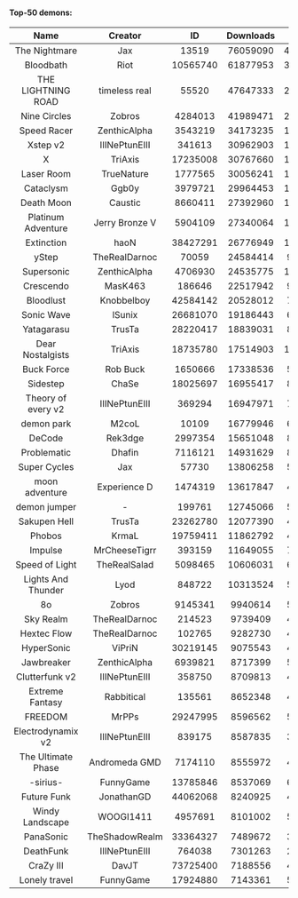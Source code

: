 #### Top-50 demons:

| Name | Creator | ID | Downloads | Likes |
|:---:|:---:|:---:|:---:|:---:|
| The Nightmare | Jax | 13519 | 76059090 | 4409007
| Bloodbath | Riot | 10565740 | 61877953 | 3147774
| THE LIGHTNING ROAD | timeless real | 55520 | 47647333 | 2539504
| Nine Circles | Zobros | 4284013 | 41989471 | 2435013
| Speed Racer | ZenthicAlpha | 3543219 | 34173235 | 1931981
| Xstep v2 | IIINePtunEIII | 341613 | 30962903 | 1340622
| X | TriAxis | 17235008 | 30767660 | 1712813
| Laser Room | TrueNature | 1777565 | 30056241 | 1083453
| Cataclysm | Ggb0y | 3979721 | 29964453 | 1077544
| Death Moon  | Caustic | 8660411 | 27392960 | 1517320
| Platinum Adventure | Jerry Bronze V | 5904109 | 27340064 | 1930611
| Extinction | haoN | 38427291 | 26776949 | 1023154
| yStep | TheRealDarnoc | 70059 | 24584414 | 953841
| Supersonic | ZenthicAlpha | 4706930 | 24535775 | 1270713
| Crescendo | MasK463 | 186646 | 22517942 | 906280
| Bloodlust | Knobbelboy | 42584142 | 20528012 | 747747
| Sonic Wave | lSunix | 26681070 | 19186443 | 681500
| Yatagarasu  | TrusTa | 28220417 | 18839031 | 818493
| Dear Nostalgists | TriAxis | 18735780 | 17514903 | 1061531
| Buck Force | Rob Buck | 1650666 | 17338536 | 534517
| Sidestep | ChaSe | 18025697 | 16955417 | 817104
| Theory of every v2 | IIINePtunEIII | 369294 | 16947971 | 704453
| demon park | M2coL | 10109 | 16779946 | 658400
| DeCode | Rek3dge | 2997354 | 15651048 | 836423
| Problematic | Dhafin | 7116121 | 14931629 | 894719
| Super Cycles | Jax | 57730 | 13806258 | 583494
| moon adventure | Experience D | 1474319 | 13617847 | 457191
| demon jumper | - | 199761 | 12745066 | 536167
| Sakupen Hell | TrusTa | 23262780 | 12077390 | 423257
| Phobos | KrmaL | 19759411 | 11862792 | 489040
| Impulse | MrCheeseTigrr | 393159 | 11649055 | 702004
| Speed of Light | TheRealSalad | 5098465 | 10606031 | 613400
| Lights And Thunder | Lyod | 848722 | 10313524 | 559483
| 8o | Zobros | 9145341 | 9940614 | 599794
| Sky Realm | TheRealDarnoc | 214523 | 9739409 | 467556
| Hextec Flow | TheRealDarnoc | 102765 | 9282730 | 479044
| HyperSonic | ViPriN | 30219145 | 9075543 | 408874
| Jawbreaker | ZenthicAlpha | 6939821 | 8717399 | 549855
| Clutterfunk v2 | IIINePtunEIII | 358750 | 8709813 | 417304
| Extreme Fantasy | Rabbitical | 135561 | 8652348 | 400051
| FREEDOM | MrPPs | 29247995 | 8596562 | 505626
| Electrodynamix v2 | IIINePtunEIII | 839175 | 8587835 | 364453
| The Ultimate Phase | Andromeda GMD | 7174110 | 8555972 | 401617
| -sirius- | FunnyGame | 13785846 | 8537069 | 610536
| Future Funk | JonathanGD | 44062068 | 8240925 | 445032
| Windy Landscape | WOOGI1411 | 4957691 | 8101002 | 543462
| PanaSonic | TheShadowRealm | 33364327 | 7489672 | 368646
| DeathFunk | IIINePtunEIII | 764038 | 7301263 | 236227
| CraZy III | DavJT | 73725400 | 7188556 | 456217
| Lonely travel | FunnyGame | 17924880 | 7143361 | 539371
